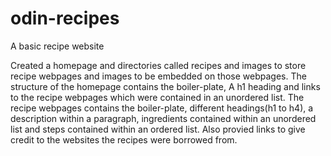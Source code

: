 # odin-recipes
 A basic recipe website

 Created a homepage and directories called recipes and images to store recipe webpages and images to be embedded on those webpages. 
 The structure of the homepage contains the boiler-plate, A h1 heading and links to the recipe webpages which were contained in an unordered list.
 The recipe webpages contains the boiler-plate, different headings(h1 to h4), a description within a paragraph, ingredients contained within an unordered list and steps contained within an ordered list. 
 Also provied links to give credit to the websites the recipes were borrowed from.

